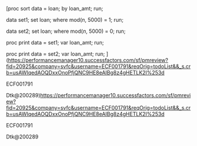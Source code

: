 [proc sort data = loan;
by loan_amt;
run;

data set1;
set loan;
where mod(_n_, 5000) = 1;
run;

data set2;
set loan;
where mod(_n_, 5000) = 0;
run;

proc print data = set1;
var loan_amt;
run;

proc print data = set2;
var loan_amt;
run;
](https://performancemanager10.successfactors.com/sf/pmreview?fid=20925&company=svfc&username=ECF001791&reqOrig=todoList&&_s.crb=usAWIqedAOQDxxOnoPfjQNC9HE8eAIBg8z4gHETLK2I%253d


ECF001791


Dtk@200289)https://performancemanager10.successfactors.com/sf/pmreview?fid=20925&company=svfc&username=ECF001791&reqOrig=todoList&&_s.crb=usAWIqedAOQDxxOnoPfjQNC9HE8eAIBg8z4gHETLK2I%253d


ECF001791


Dtk@200289

